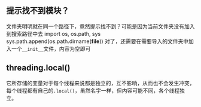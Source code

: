 ## 提示找不到模块？
文件夹明明就在同一个路径下，竟然提示找不到？可能是因为当前文件夹没有加入到搜索路径中去
	import os, os.path, sys
	sys.path.append(os.path.dirname(__file__))
对了，还需要在需要导入的文件夹中加入一个`__init__`文件，内容为空即可
## threading.local()
它所存储的变量对于每个线程来说都是独立的，互不影响，从而也不会发生冲突，每个线程都有自己的`.local()`，虽然名字一样，但内容可能不同，各个线程独立。
